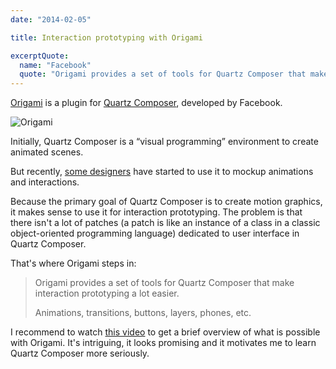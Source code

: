 ```yaml
---
date: "2014-02-05"

title: Interaction prototyping with Origami

excerptQuote:
  name: "Facebook"
  quote: "Origami provides a set of tools for Quartz Composer that make interaction prototyping a lot easier."
---
```


[Origami](http://facebook.github.io/origami/) is a plugin for [Quartz Composer](http://en.wikipedia.org/wiki/Quartz_Composer), developed by Facebook.

![Origami][image]

Initially, Quartz Composer is a “visual programming” environment to create animated scenes.

But recently, [some designers](https://medium.com/the-year-of-the-looking-glass/af182add5a2f) have started to use it to mockup animations and interactions.

Because the primary goal of Quartz Composer is to create motion graphics, it makes sense to use it for interaction prototyping. The problem is that there isn't a lot of patches (a patch is like an instance of a class in a classic object-oriented programming language) dedicated to user interface in Quartz Composer.

That's where Origami steps in:

> Origami provides a set of tools for Quartz Composer that make interaction prototyping a lot easier.
>
> Animations, transitions, buttons, layers, phones, etc.

I recommend to watch [this video](https://vimeo.com/85578380) to get a brief overview of what is possible with Origami. It's intriguing, it looks promising and it motivates me to learn Quartz Composer more seriously.


[image]: /images/posts/2014-02-05-origami.jpg
